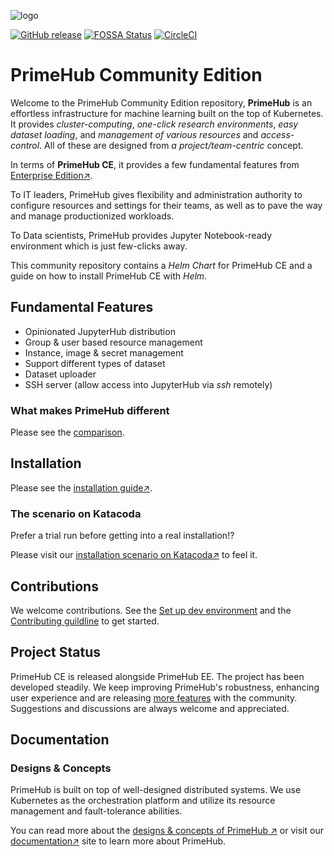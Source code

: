 ![logo](docs/media/logo.png?raw=true "PrimeHub")

[![GitHub release](https://img.shields.io/github/release/infuseAI/primehub/all.svg?style=flat-square)](https://github.com/infuseAI/primehub/releases)
[![FOSSA Status](https://app.fossa.com/api/projects/git%2Bgithub.com%2FInfuseAI%2Fprimehub.svg?type=shield)](https://app.fossa.com/projects/git%2Bgithub.com%2FInfuseAI%2Fprimehub?ref=badge_shield)
[![CircleCI](https://circleci.com/gh/InfuseAI/primehub.svg?style=shield)](https://circleci.com/gh/InfuseAI/primehub)

# PrimeHub Community Edition

Welcome to the PrimeHub Community Edition repository, **PrimeHub** is an effortless infrastructure for machine learning built on the top of Kubernetes. It provides *cluster-computing*, *one-click research environments*, *easy dataset loading*, and *management of various resources* and *access-control*. All of these are designed from *a project/team-centric* concept. 

In terms of **PrimeHub CE**, it provides a few fundamental features from [Enterprise Edition↗](https://www.infuseai.io/primehub).

To IT leaders, PrimeHub gives flexibility and administration authority to configure resources and settings for their teams, as well as to pave the way and manage productionized workloads.

To Data scientists, PrimeHub provides Jupyter Notebook-ready environment which is just few-clicks away.

This community repository contains a *Helm Chart* for PrimeHub CE and a guide on how to install PrimeHub CE with *Helm*.

## Fundamental Features

- Opinionated JupyterHub distribution
- Group & user based resource management
- Instance, image & secret management
- Support different types of dataset
- Dataset uploader
- SSH server (allow access into JupyterHub via *ssh* remotely)

### What makes PrimeHub different

Please see the [comparison](Comparison.md).

## Installation

Please see the [installation guide↗](https://docs.primehub.io/docs/getting_started/install_primehub_ce).

### The scenario on Katacoda

Prefer a trial run before getting into a real installation!?

Please visit our [installation scenario on Katacoda↗](https://www.katacoda.com/infuseai) to feel it.

## Contributions

We welcome contributions. See the [Set up dev environment](DEVELOP.md) and the [Contributing guildline](CONTRIBUTING.md) to get started.

## Project Status

PrimeHub CE is released alongside PrimeHub EE. The project has been developed steadily. We keep improving PrimeHub's robustness, enhancing user experience and are releasing [more features](https://docs.primehub.io/docs/next/comparison) with the community. Suggestions and discussions are always welcome and
appreciated.

## Documentation

### Designs & Concepts

PrimeHub is built on top of well-designed distributed systems. We use Kubernetes as the orchestration platform and utilize its resource management and fault-tolerance abilities.

You can read more about the [designs & concepts of PrimeHub ↗](https://docs.primehub.io/docs/design/architecture) or visit our [documentation↗](https://docs.primehub.io/) site to learn more about PrimeHub.
